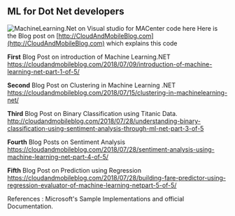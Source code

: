 

## ML for Dot Net developers
![MachineLearning.Net on Visual studio for MAC`enter code here`](https://cloudandmobileblogcom.files.wordpress.com/2018/07/screen-shot-2018-07-15-at-12-58-40-pm.png)
Here is the Blog post on [http://CloudAndMobileBlog.com](http://CloudAndMobileBlog.com) which explains this code

**First** Blog Post on introduction of Machine Learning.NET
https://cloudandmobileblog.com/2018/07/09/introduction-of-machine-learning-net-part-1-of-5/

**Second** Blog Post on Clustering in Machine Learning .NET
https://cloudandmobileblog.com/2018/07/15/clustering-in-machinelearning-net/

**Third** Blog Post on Binary Classification using Titanic Data.
http://cloudandmobileblog.com/2018/07/28/understanding-binary-classification-using-sentiment-analysis-through-ml-net-part-3-of-5

**Fourth** Blog Posts on Sentiment Analysis 
https://cloudandmobileblog.com/2018/07/28/sentiment-analysis-using-machine-learning-net-part-4-of-5/

**Fifth** Blog Post on Prediction using Regression
https://cloudandmobileblog.com/2018/07/28/building-fare-predictor-using-regression-evaluator-of-machine-learning-netpart-5-of-5/


References : Microsoft's Sample Implementations and official Documentation.
